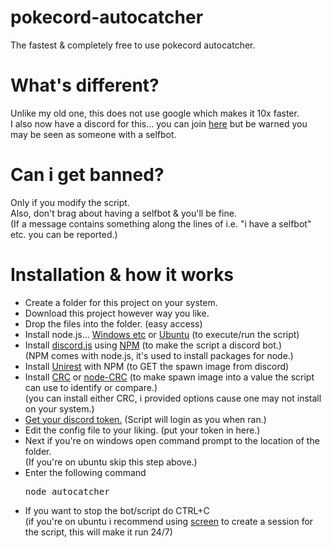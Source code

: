 # pokecord-autocatcher
The fastest &amp; completely free to use pokecord autocatcher.
# What's different?
Unlike my old one, this does not use google which makes it 10x faster.
<br>
I also now have a discord for this... you can join <a href="https://discord.gg/7t4FVJv">here</a> but be warned you may be seen as someone with a selfbot.
# Can i get banned?
Only if you modify the script.
<br>
Also, don't brag about having a selfbot & you'll be fine.
<br>
(If a message contains something along the lines of i.e. "i have a selfbot" etc. you can be reported.)
# Installation & how it works
<ul>
  <li>Create a folder for this project on your system.</li>
  <li>Download this project however way you like.</li>
  <li>Drop the files into the folder. (easy access)</li>
  <li>Install node.js... <a href="https://nodejs.org">Windows etc</a> or <a href="https://github.com/creationix/nvm/blob/master/README.md">Ubuntu</a> (to execute/run the script)</li>
  <li>Install <a href="https://discord.js.org/#/">discord.js</a> using <a href="https://stackoverflow.com/a/31930422">NPM</a> (to make the script a discord bot.)</li>
  (NPM comes with node.js, it's used to install packages for node.)
  <br>
  <li>Install <a href="http://unirest.io/nodejs.html">Unirest</a> with NPM (to GET the spawn image from discord)</li>
  <li>Install <a href="https://www.npmjs.com/package/crc">CRC</a> or <a href="https://www.npmjs.com/package/node-crc">node-CRC</a> (to make spawn image into a value the script can use to identify or compare.)</li>
  (you can install either CRC, i provided options cause one may not install on your system.)
  <li><a href="https://www.youtube.com/watch?v=tI1lzqzLQCs">Get your discord token.</a> (Script will login as you when ran.)
  <li>Edit the config file to your liking. (put your token in here.)</li>
  <li>Next if you're on windows open command prompt to the location of the folder.</li>
  (If you're on ubuntu skip this step above.)
  <li>Enter the following command <pre>node autocatcher</pre></li>
  <li>If you want to stop the bot/script do CTRL+C</li>
  (if you're on ubuntu i recommend using <a href="https://help.ubuntu.com/community/Screen">screen</a> to create a session for the script, this will make it run 24/7)
</ul>
